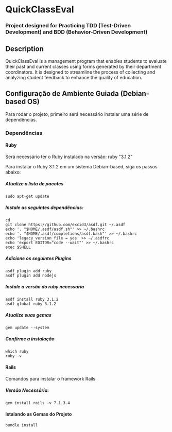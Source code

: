 # QuickClassEval
### Project designed for Practicing TDD (Test-Driven Development) and BDD (Behavior-Driven Development)

## Description
QuickClassEval is a management program that enables students to evaluate their past and current classes using forms generated by their department coordinators. It is designed to streamline the process of collecting and analyzing student feedback to enhance the quality of education.

## Configuração de Ambiente Guiada (Debian-based OS)

Para rodar o projeto, primeiro será necessário instalar uma série de dependências.

### Dependências

#### Ruby

Será necessário ter o Ruby instalado na versão:
    ruby "3.1.2"

Para instalar o Ruby 3.1.2 em um sistema Debian-based, siga os passos abaixo:

##### Atualize a lista de pacotes
    sudo apt-get update

##### Instale as seguintes dependências:
    cd
    git clone https://github.com/excid3/asdf.git ~/.asdf
    echo '. "$HOME/.asdf/asdf.sh"' >> ~/.bashrc
    echo '. "$HOME/.asdf/completions/asdf.bash"' >> ~/.bashrc
    echo 'legacy_version_file = yes' >> ~/.asdfrc
    echo 'export EDITOR="code --wait"' >> ~/.bashrc
    exec $SHELL

##### Adicione os seguintes Plugins
    asdf plugin add ruby
    asdf plugin add nodejs

##### Instale a versão do ruby necessária
    asdf install ruby 3.1.2
    asdf global ruby 3.1.2

##### Atualize suas gemas
    gem update --system

##### Confirme a instalação
    which ruby
    ruby -v

#### Rails
Comandos para instalar o framework Rails

##### Versão Necessária:
    gem install rails -v 7.1.3.4

#### Istalando as Gemas do Projeto
    bundle install
